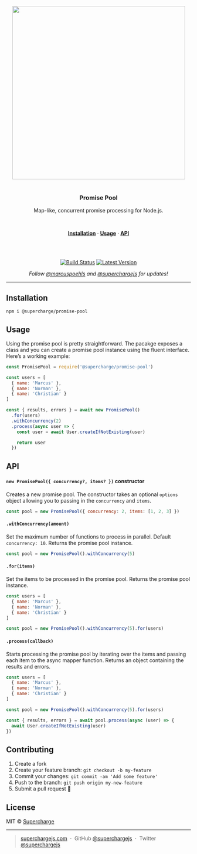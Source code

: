 <div align="center">
  <a href="https://superchargejs.com">
    <img width="471" style="max-width:100%;" src="https://superchargejs.com/images/supercharge-text.svg" />
  </a>
  <br/>
  <br/>
  <p>
    <h3>Promise Pool</h3>
  </p>
  <p>
    Map-like, concurrent promise processing for Node.js.
  </p>
  <br/>
  <p>
    <a href="#installation"><strong>Installation</strong></a> ·
    <a href="#usage"><strong>Usage</strong></a> ·
    <a href="#api"><strong>API</strong></a>
  </p>
  <br/>
  <br/>
  <p>
    <a href="https://travis-ci.com/superchargejs/promise-pool"><img src="https://travis-ci.com/superchargejs/promise-pool.svg?branch=master" alt="Build Status" data-canonical-src="https://travis-ci.com/superchargejs/promise-pool.svg?branch=master" style="max-width:100%;"></a>
    <a href="https://www.npmjs.com/package/@supercharge/promise-pool"><img src="https://img.shields.io/npm/v/@supercharge/promise-pool.svg" alt="Latest Version"></a>
  </p>
  <p>
    <em>Follow <a href="http://twitter.com/marcuspoehls">@marcuspoehls</a> and <a href="http://twitter.com/superchargejs">@superchargejs</a> for updates!</em>
  </p>
</div>

---

## Installation

```
npm i @supercharge/promise-pool
```


## Usage
Using the promise pool is pretty straightforward. The pacakge exposes a class and you can create a promise pool instance using the fluent interface. Here’s a working example:

```js
const PromisePool = require('@supercharge/promise-pool')

const users = [
  { name: 'Marcus' },
  { name: 'Norman' },
  { name: 'Christian' }
]

const { results, errors } = await new PromisePool()
  .for(users)
  .withConcurrency(2)
  .process(async user => {
    const user = await User.createIfNotExisting(user)

    return user
  })
```


## API

#### `new PromisePool({ concurrency?, items? })` constructor
Creates a new promise pool. The constructor takes an optional `options` object allowing you to passing in the `concurrency` and `items`.

```js
const pool = new PromisePool({ concurrency: 2, items: [1, 2, 3] })
```


#### `.withConcurrency(amount)`
Set the maximum number of functions to process in parallel. Default `concurrency: 10`. Returns the promise pool instance.

```js
const pool = new PromisePool().withConcurrency(5)
```


#### `.for(items)`
Set the items to be processed in the promise pool. Returns the promise pool instance.

```js
const users = [
  { name: 'Marcus' },
  { name: 'Norman' },
  { name: 'Christian' }
]

const pool = new PromisePool().withConcurrency(5).for(users)
```


#### `.process(callback)`
Starts processing the promise pool by iterating over the items and passing each item to the async mapper function. Returns an object containing the results and errors.

```js
const users = [
  { name: 'Marcus' },
  { name: 'Norman' },
  { name: 'Christian' }
]

const pool = new PromisePool().withConcurrency(5).for(users)

const { results, errors } = await pool.process(async (user) => {
  await User.createIfNotExisting(user)
})
```


## Contributing

1.  Create a fork
2.  Create your feature branch: `git checkout -b my-feature`
3.  Commit your changes: `git commit -am 'Add some feature'`
4.  Push to the branch: `git push origin my-new-feature`
5.  Submit a pull request 🚀


## License
MIT © [Supercharge](https://superchargejs.com)

---

> [superchargejs.com](https://superchargejs.com) &nbsp;&middot;&nbsp;
> GitHub [@superchargejs](https://github.com/superchargejs/) &nbsp;&middot;&nbsp;
> Twitter [@superchargejs](https://twitter.com/superchargejs)
